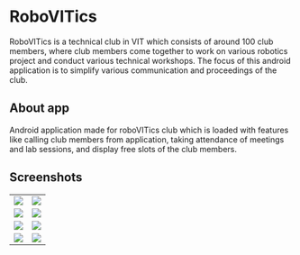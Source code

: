 # RoboVITics
RoboVITics is a technical club in VIT which consists of around 100 club members, where club members come together to work on various robotics project and conduct various technical workshops. The focus of this android application is to simplify various communication and proceedings of the club.
## About app
Android application made for roboVITics club which is loaded with features like calling club members from application, taking attendance of meetings and lab sessions, and display free slots of the club members.

## Screenshots
<table cellspacing="0" cellpadding="0">
<tr>
<td><img src="https://i.imgur.com/t9gkTQY.png"></td>
<td><img src="https://i.imgur.com/zYJUMf8.png"></td>
</tr>
<tr>
<td><img src="https://i.imgur.com/agMJUb9.png"></td>
<td><img src="https://i.imgur.com/UffAE9t.png"></td>
</tr>
<tr>
<td><img src="https://i.imgur.com/gg6plaC.png"></td>
<td><img src="https://i.imgur.com/y8Dm39d.png"></td>
</tr>
<tr>
<td><img src="https://i.imgur.com/0WAlXtc.png"></td>
<td><img src="https://i.imgur.com/ncsYyVu.png"></td>
</tr>
</table>
